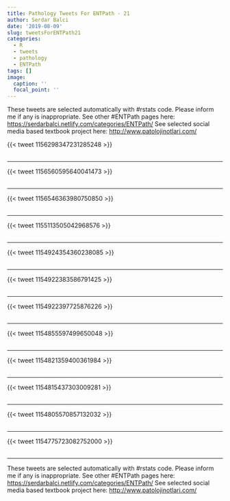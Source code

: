 ```yaml
---
title: Pathology Tweets For ENTPath - 21
author: Serdar Balci
date: '2019-08-09'
slug: tweetsForENTPath21
categories:
  - R
  - tweets
  - pathology
  - ENTPath
tags: []
image:
  caption: ''
  focal_point: ''
---
```



These tweets are selected automatically with #rstats code. Please inform me if any is inappropriate.
See other #ENTPath pages here: https://serdarbalci.netlify.com/categories/ENTPath/ 
See selected social media based textbook project here: http://www.patolojinotlari.com/

{{< tweet 1156298347231285248 >}}
<br>
<br>
<hr>
{{< tweet 1156560595640041473 >}}
<br>
<br>
<hr>
{{< tweet 1156546363980750850 >}}
<br>
<br>
<hr>
{{< tweet 1155113505042968576 >}}
<br>
<br>
<hr>
{{< tweet 1154924354360238085 >}}
<br>
<br>
<hr>
{{< tweet 1154922383586791425 >}}
<br>
<br>
<hr>
{{< tweet 1154922397725876226 >}}
<br>
<br>
<hr>
{{< tweet 1154855597499650048 >}}
<br>
<br>
<hr>
{{< tweet 1154821359400361984 >}}
<br>
<br>
<hr>
{{< tweet 1154815437303009281 >}}
<br>
<br>
<hr>
{{< tweet 1154805570857132032 >}}
<br>
<br>
<hr>
{{< tweet 1154775723082752000 >}}
<br>
<br>
<hr>


These tweets are selected automatically with #rstats code. Please inform me if any is inappropriate.
See other #ENTPath pages here: https://serdarbalci.netlify.com/categories/ENTPath/ 
See selected social media based textbook project here: http://www.patolojinotlari.com/
